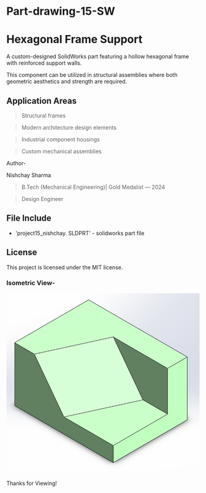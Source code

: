 # Part-drawing-15-SW

# Hexagonal Frame Support

A custom-designed SolidWorks part featuring a hollow hexagonal frame with reinforced support walls.
  
This component can be utilized in structural assemblies where both geometric aesthetics and strength are required.


## Application Areas
> Structural frames  

> Modern architecture design elements  

> Industrial component housings 
 
> Custom mechanical assemblies




Author-

Nishchay Sharma

>B.Tech (Mechanical Engineering)| Gold Medalist — 2024

>Design Engineer



## File Include
- 'project15_nishchay.  SLDPRT' -
solidworks part file

## License
This project is licensed under the MIT license.

### Isometric View-
![Isometric View](part15.png)


Thanks for Viewing!